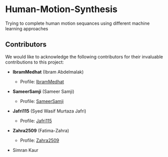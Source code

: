 # Human-Motion-Synthesis
Trying to complete human motion sequances using different machine learning approaches


## Contributors

We would like to acknowledge the following contributors for their invaluable contributions to this project:

- **IbramMedhat** (Ibram Abdelmalak)
  - Profile: [IbramMedhat](https://github.com/IbramMedhat)


- **SameerSamji** (Sameer Samji)
  - Profile: [SameerSamji](https://github.com/SameerSamji)


- **Jafri115** (Syed Wasif Murtaza Jafri)
  - Profile: [Jafri115](https://github.com/Jafri115)

- **Zahra2509** (Fatima-Zahra)
  - Profile: [Zahra2509](https://github.com/Zahra2509)

- Simran Kaur



